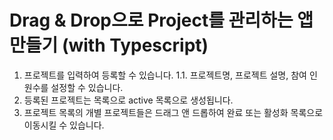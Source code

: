 ﻿# Drag & Drop으로 Project를 관리하는 앱 만들기 (with Typescript)

1. 프로젝트를 입력하여 등록할 수 있습니다.
   1.1. 프로젝트명, 프로젝트 설명, 참여 인원수를 설정할 수 있습니다.
2. 등록된 프로젝트는 목록으로 active 목록으로 생성됩니다.
3. 프로젝트 목록의 개별 프로젝트들은 드래그 앤 드롭하여 완료 또는 활성화 목록으로 이동시킬 수 있습니다.

